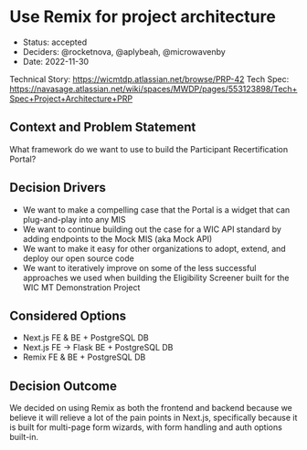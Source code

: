 # Use Remix for project architecture

* Status: accepted
* Deciders: @rocketnova, @aplybeah, @microwavenby
* Date: 2022-11-30

Technical Story: https://wicmtdp.atlassian.net/browse/PRP-42
Tech Spec: https://navasage.atlassian.net/wiki/spaces/MWDP/pages/553123898/Tech+Spec+Project+Architecture+PRP

## Context and Problem Statement

What framework do we want to use to build the Participant Recertification Portal?

## Decision Drivers

* We want to make a compelling case that the Portal is a widget that can plug-and-play into any MIS
* We want to continue building out the case for a WIC API standard by adding endpoints to the Mock MIS (aka Mock API)
* We want to make it easy for other organizations to adopt, extend, and deploy our open source code
* We want to iteratively improve on some of the less successful approaches we used when building the Eligibility Screener built for the WIC MT Demonstration Project

## Considered Options

* Next.js FE & BE + PostgreSQL DB
* Next.js FE → Flask BE + PostgreSQL DB
* Remix FE & BE + PostgreSQL DB

## Decision Outcome

We decided on using Remix as both the frontend and backend because we believe it will relieve a lot of the pain points in Next.js, specifically because it is built for multi-page form wizards, with form handling and auth options built-in.
